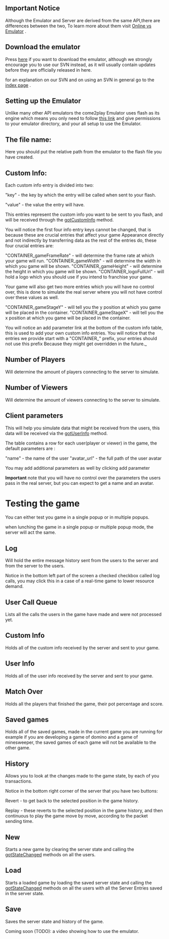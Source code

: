 ## Important Notice ##

Although the Emulator and Server are derived from the same API,there are differences between the two,
To learn more about them visit [Online vs Emulator](Online_vs_Emulator.md) .

## Download the emulator ##

Press [here](http://code.google.com/p/multiplayer-api/downloads/list) if you want to download the emulator,
although we strongly encourage you to use our SVN instead, as it will usually contain updates before they are officially released in here.

for an explanation on our SVN and on using an SVN in general go to the [index page](index.md) .
## Setting up the Emulator ##

Unlike many other API emulators the come2play Emulator uses flash as its engine which means
you only need to follow [this link](http://www.macromedia.com/support/documentation/en/flashplayer/help/settings_manager04.html)  and give permissions to your emulator directory, and your all setup to use the Emulator.


## The file name: ##

Here you should put the relative path from the emulator to the flash file you have created.

## Custom Info: ##

Each custom info entry is divided into two:

"key" - the key by which the entry will be called when sent to your flash.

"value" - the value the entry will have.

This entries represent the custom info you want to be sent to you flash, and will be received
through the [gotCustomInfo](gotCustomInfo.md) method.

You will notice the first four info entry keys cannot be changed, that is because these are crucial entries that affect your game
Appearance directly and not indirectly by transferring data as the rest of the entries do, these four crucial entries are:

"CONTAINER\_gameFrameRate" - will determine the frame rate at which your game will run.
"CONTAINER\_gameWidth" - will determine the width in which you game will be shown.
"CONTAINER\_gameHeight" - will determine the height in which you game will be shown.
"CONTAINER\_logoFullUrl" - will hold a logo which you should use if you intend to franchise your game.

Your game will also get two more entries which you will have no control over, this is done to simulate the real server where you will not have control over these values as well.

"CONTAINER\_gameStageY" - will tell you the y position at which you game will be placed in the container.
"CONTAINER\_gameStageX" - will tell you the x position at which you game will be placed in the container.


You will notice an add parameter link at the bottom of the custom info table, this is used to add your own custom info entries.
You will notice that the entries we provide start with a "CONTAINER_" prefix, your entries should not use this prefix
Because they might get overridden in the future._

## Number of Players ##

Will determine the amount of players connecting to the server to simulate.

## Number of Viewers ##

Will determine the amount of viewers connecting to the server to simulate.

## Client parameters ##

This will help you simulate data that might be received from the users, this data will be received via the [gotUserInfo](gotUserInfo.md) method.

The table contains a row for each user(player or viewer) in the game, the default parameters are :

"name" - the name of the user
"avatar\_url" - the full path of the user avatar

You may add additional parameters as well by clicking add parameter

**Important** note that you will have no control over the parameters the users pass in the real server, but you can expect to get a name and an avatar.


# Testing the game #

You can either test you game in a single popup or in multiple popups.

when lunching the game in a single popup or multiple popup mode, the server will act the same.

## Log ##

Will hold the entire message history sent from the users to the server
and from the server to the users.

Notice in the bottom left part of the screen a checked checkbox called log calls, you may click this in
a case of a real-time game to lower resource demand.

## User Call Queue ##

Lists all the calls the users in the game have made and were not processed yet.

## Custom Info ##

Holds all of the custom info received by the server and sent to your game.

## User Info ##

Holds all of the user info received by the server and sent to your game.

## Match Over ##

Holds all the players that finished the game, their pot percentage and score.

## Saved games ##

Holds all of the saved games, made in the current game you are running
for example if you are developing a game of domino and a game of minesweeper, the saved games of each game will not be available to the other game.

## History ##

Allows you to look at the changes made to the game state, by each of you transactions.

Notice in the bottom right corner of the server that you have two buttons:

Revert - to get back to the selected position in the game history.

Replay - these reverts to the selected position in the game history, and then continuous to play
the game move by move, according to the packet sending time.


## New ##

Starts a new game by clearing the server state and calling the [gotStateChanged](gotStateChanged.md) methods on all the users.

## Load ##

Starts a loaded game by loading the saved server state and calling the [gotStateChanged](gotStateChanged.md) methods on all the users with all the Server Entries saved in the server state.

## Save ##

Saves the server state and history of the game.

Coming soon (TODO): a video showing how to use the emulator.